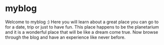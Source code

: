 # myblog
Welcome to myblog :)
Here you will learn about a great place you can go to for a date, trip or just to have fun.
This place happens to be the planetarium and it is a wonderful place that will be like a dream come true. 
Now browse through the blog and have an experience like never before. 
